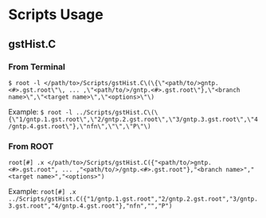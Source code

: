 # Scripts Usage

## gstHist.C
### From Terminal

`$ root -l </path/to>/Scripts/gstHist.C\(\{\"<path/to/>gntp.<#>.gst.root\"\, ... ,\"<path/to/>/gntp.<#>.gst.root\"},\"<branch name>\",\"<target name>\",\"<options>\"\)`

Example:
`$ root -l ../Scripts/gstHist.C\(\{\"1/gntp.1.gst.root\",\"2/gntp.2.gst.root\",\"3/gntp.3.gst.root\",\"4/gntp.4.gst.root\"},\"nfn\",\"\",\"P\"\)`

### From ROOT

`root[#] .x </path/to>/Scripts/gstHist.C({"<path/to/>gntp.<#>.gst.root", ... ,"<path/to/>/gntp.<#>.gst.root"},"<branch name>","<target name>","<options>")`

Example:
`root[#] .x ../Scripts/gstHist.C({"1/gntp.1.gst.root","2/gntp.2.gst.root","3/gntp.3.gst.root","4/gntp.4.gst.root"},"nfn","","P")`